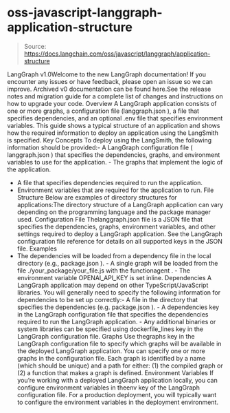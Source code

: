 # oss-javascript-langgraph-application-structure

> Source: https://docs.langchain.com/oss/javascript/langgraph/application-structure

LangGraph v1.0Welcome to the new LangGraph documentation! If you encounter any issues or have feedback, please open an issue so we can improve. Archived v0 documentation can be found here.See the release notes and migration guide for a complete list of changes and instructions on how to upgrade your code.
Overview
A LangGraph application consists of one or more graphs, a configuration file (langgraph.json
), a file that specifies dependencies, and an optional .env
file that specifies environment variables.
This guide shows a typical structure of an application and shows how the required information to deploy an application using the LangSmith is specified.
Key Concepts
To deploy using the LangSmith, the following information should be provided:- A LangGraph configuration file (
langgraph.json
) that specifies the dependencies, graphs, and environment variables to use for the application. - The graphs that implement the logic of the application.
- A file that specifies dependencies required to run the application.
- Environment variables that are required for the application to run.
File Structure
Below are examples of directory structures for applications:The directory structure of a LangGraph application can vary depending on the programming language and the package manager used.
Configuration File
Thelanggraph.json
file is a JSON file that specifies the dependencies, graphs, environment variables, and other settings required to deploy a LangGraph application.
See the LangGraph configuration file reference for details on all supported keys in the JSON file.
Examples
- The dependencies will be loaded from a dependency file in the local directory (e.g.,
package.json
). - A single graph will be loaded from the file
./your_package/your_file.js
with the functionagent
. - The environment variable
OPENAI_API_KEY
is set inline.
Dependencies
A LangGraph application may depend on other TypeScript/JavaScript libraries. You will generally need to specify the following information for dependencies to be set up correctly:-
A file in the directory that specifies the dependencies (e.g.
package.json
). -
A
dependencies
key in the LangGraph configuration file that specifies the dependencies required to run the LangGraph application. -
Any additional binaries or system libraries can be specified using
dockerfile_lines
key in the LangGraph configuration file.
Graphs
Use thegraphs
key in the LangGraph configuration file to specify which graphs will be available in the deployed LangGraph application.
You can specify one or more graphs in the configuration file. Each graph is identified by a name (which should be unique) and a path for either: (1) the compiled graph or (2) a function that makes a graph is defined.
Environment Variables
If you’re working with a deployed LangGraph application locally, you can configure environment variables in theenv
key of the LangGraph configuration file.
For a production deployment, you will typically want to configure the environment variables in the deployment environment.
